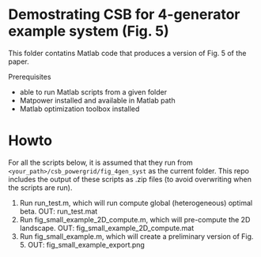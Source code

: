 # Demostrating CSB for 4-generator example system (Fig. 5)

This folder contatins Matlab code that produces a version of Fig. 5 of the paper.

Prerequisites
- able to run Matlab scripts from a given folder
- Matpower installed and available in Matlab path
- Matlab optimization toolbox installed

# Howto

For all the scripts below, it is assumed that they run from `<your_path>/csb_powergrid/fig_4gen_syst` as the current folder.
This repo includes the output of these scripts as .zip files (to avoid overwriting when the scripts are run).

1) Run run_test.m, which will run compute global (heterogeneous) optimal beta. OUT: run_test.mat 
2) Run fig_small_example_2D_compute.m, which will pre-compute the 2D landscape. OUT: fig_small_example_2D_compute.mat
3) Run fig_small_example.m, which will create a preliminary version of Fig. 5. OUT: fig_small_example_export.png
